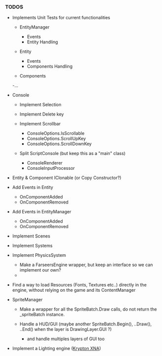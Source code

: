 ### TODOS

- Implements Unit Tests for current functionalities
	- EntityManager
		- Events
		- Entity Handling
	
	- Entity
		- Events
		- Components Handling
		
	- Components
	
	-...
		
- Console
	- Implement Selection
	
	- Implement Delete key
	
	- Implement Scrollbar
		- ConsoleOptions.IsScrollable
		- ConsoleOptions.ScrollUpKey
		- ConsoleOptions.ScrollDownKey
		
	- Split ScriptConsole (but keep this as a "main" class)
		- ConsoleRenderer
		- ConsoleInputProcessor  	
		
- Entity & Component IClonable (or Copy Constructor?)

- Add Events in Entity
	- OnComponentAdded
	- OnComponentRemoved

- Add Events in EntityManager
	- OnComponentAdded
	- OnComponentRemoved	
	
- Implement Scenes

- Implement Systems

- Implement PhysicsSystem
	- Make a FarseersEngine wrapper, but keep an interface so we can implement our own?
	- 

- Find a way to load Resources (Fonts, Textures etc..) directly in the engine, without relying on the game and its ContentManager

- SpriteManager
	- Make a wrapper for all the SpriteBatch.Draw calls, do not return the _spriteBatch instance.
	
	- Handle a HUD/GUI (maybe another SpriteBatch.Begin(), ..Draw(), ..End() when the layer is DrawingLayer.GUI ?)
	
		-  and handle multiples layers of GUI too

-  Implement a Lighting engine ([Krypton XNA](https://krypton.codeplex.com/))
	  


